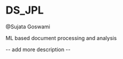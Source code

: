 # DS_JPL
@Sujata Goswami


ML based document processing and analysis

-- add more description -- 


